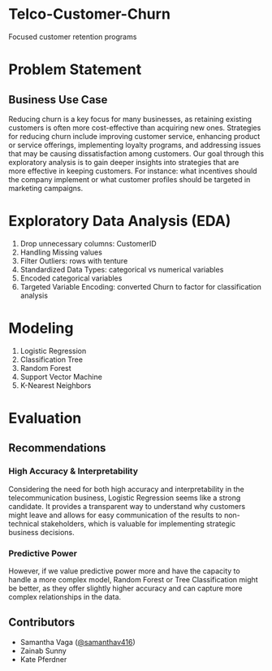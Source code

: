 # Telco-Customer-Churn
Focused customer retention programs

# Problem Statement
## Business Use Case
  Reducing churn is a key focus for many businesses, as retaining existing customers is often more cost-effective than acquiring new ones. Strategies for reducing churn include improving customer service, enhancing product or service offerings, implementing loyalty programs, and addressing issues that may be causing dissatisfaction among customers. Our goal through this exploratory analysis is to gain deeper insights into strategies that are more effective in keeping customers. For instance: what incentives should the company implement or what customer profiles should be targeted in marketing campaigns. 

# Exploratory Data Analysis (EDA)
  1. Drop unnecessary columns: CustomerID
  2. Handling Missing values
  3. Filter Outliers: rows with tenture
  4. Standardized Data Types: categorical vs numerical variables
  5. Encoded categorical variables
  6. Targeted Variable Encoding: converted Churn to factor for classification analysis

# Modeling
  1. Logistic Regression
  2. Classification Tree
  3. Random Forest
  4. Support Vector Machine
  5. K-Nearest Neighbors

# Evaluation
## Recommendations
  ### High Accuracy & Interpretability
  Considering the need for both high accuracy and interpretability in the telecommunication  business, Logistic Regression seems like a strong candidate. It provides a transparent way to     understand why customers might leave and allows for easy communication of the results to non-technical stakeholders, which is valuable for implementing strategic business decisions.

  ### Predictive Power
  However, if we value predictive power more and have the capacity to handle a more complex model, Random Forest or Tree Classification might be better, as they offer slightly higher         accuracy and can capture more complex relationships in the data.

## Contributors

- Samantha Vaga ([@samanthav416](https://github.com/samanthav416))
- Zainab Sunny
- Kate Pferdner









